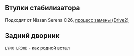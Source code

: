 ## Втулки стабилизатора

Подходят от Nissan Serena C26, [<i class="fa fa-external-link" aria-hidden="true"></i> процесс замены (Drive2)](https://www.drive2.ru/l/630273601219598662/?m=630308235835867355&page=0#a630308235835867355)

## Задний дворник

`LYNX LR30D` - как родной встал 
